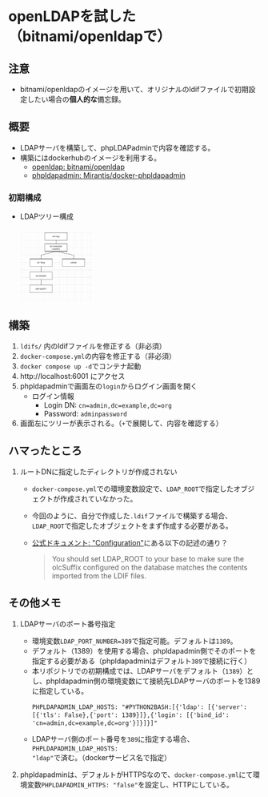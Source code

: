 # openLDAPを試した（bitnami/openldapで）

## 注意

- bitnami/openldapのイメージを用いて、オリジナルのldifファイルで初期設定したい場合の**個人的な**備忘録。

## 概要

- LDAPサーバを構築して、phpLDAPadminで内容を確認する。
- 構築にはdockerhubのイメージを利用する。
    - [openldap: bitnami/openldap](https://hub.docker.com/r/bitnami/openldap)
    - [phpldapadmin: Mirantis/docker-phpldapadmin](https://github.com/Mirantis/docker-phpldapadmin)

### 初期構成

- LDAPツリー構成

    <img src="./images_readme/tree.png" height=30% width=30%>

## 構築

1. `ldifs/` 内のldifファイルを修正する（非必須）
2. `docker-compose.yml`の内容を修正する（非必須）
3. `docker compose up -d`でコンテナ起動
4. http://localhost:6001 にアクセス
5. phpldapadminで画面左の`login`からログイン画面を開く
    - ログイン情報
        - Login DN: `cn=admin,dc=example,dc=org`
        - Password: `adminpassword`
6. 画面左にツリーが表示される。（`+`で展開して、内容を確認する）

## ハマったところ

1. ルートDNに指定したディレクトリが作成されない
    - `docker-compose.yml`での環境変数設定で、`LDAP_ROOT`で指定したオブジェクトが作成されていなかった。
    - 今回のように、自分で作成した`.ldif`ファイルで構築する場合、`LDAP_ROOT`で指定したオブジェクトをまず作成する必要がある。
    - [公式ドキュメント: "Configuration"](https://hub.docker.com/r/bitnami/openldap)にある以下の記述の通り？
        
        > You should set LDAP_ROOT to your base to make sure the olcSuffix configured on the database matches the contents imported from the LDIF files.

## その他メモ

1. LDAPサーバのポート番号指定
    - 環境変数`LDAP_PORT_NUMBER=389`で指定可能。デフォルトは`1389`。
    - デフォルト（1389）を使用する場合、phpldapadmin側でそのポートを指定する必要がある（phpldapadminはデフォルト`389`で接続に行く）
    - 本リポジトリでの初期構成では、LDAPサーバをデフォルト（`1389`）とし、phpldapadmin側の環境変数にて接続先LDAPサーバのポートを1389に指定している。
        ```
        PHPLDAPADMIN_LDAP_HOSTS: "#PYTHON2BASH:[{'ldap': [{'server': [{'tls': False},{'port': 1389}]},{'login': [{'bind_id': 'cn=admin,dc=example,dc=org'}]}]}]"
        ```
    - LDAPサーバ側のポート番号を`389`に指定する場合、`PHPLDAPADMIN_LDAP_HOSTS: "ldap"`で済む。（dockerサービス名で指定）

1. phpldapadminは、デフォルトがHTTPSなので、`docker-compose.yml`にて環境変数`PHPLDAPADMIN_HTTPS: "false"`を設定し、HTTPにしている。
